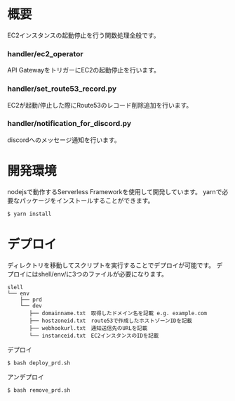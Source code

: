 # 概要
EC2インスタンスの起動停止を行う関数処理全般です。

### handler/ec2_operator
API GatewayをトリガーにEC2の起動停止を行います。

### handler/set_route53_record.py
EC2が起動/停止した際にRoute53のレコード削除追加を行います。

### handler/notification_for_discord.py
discordへのメッセージ通知を行います。

# 開発環境
nodejsで動作するServerless Frameworkを使用して開発しています。
yarnで必要なパッケージをインストールすることができます。

```bash
$ yarn install
```

# デプロイ
ディレクトリを移動してスクリプトを実行することでデプロイが可能です。
デプロイにはshell/env/に3つのファイルが必要になります。

```text
slell
└── env
    ├── prd
    └── dev
       ├── domainname.txt　取得したドメイン名を記載 e.g. example.com
       ├── hostzoneid.txt　route53で作成したホストゾーンIDを記載
       ├── webhookurl.txt　通知送信先のURLを記載
       └── instanceid.txt　EC2インスタンスのIDを記載
```

デプロイ

```bash
$ bash deploy_prd.sh
```

アンデプロイ

```bash
$ bash remove_prd.sh
```